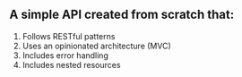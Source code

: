 ## A simple API created from scratch that:

1. Follows RESTful patterns
1. Uses an opinionated architecture (MVC)
1. Includes error handling
1. Includes nested resources
